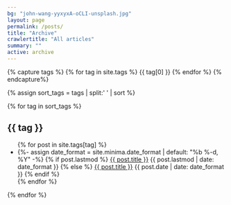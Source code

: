 ```yaml
---
bg: "john-wang-yyxyxA-oCLI-unsplash.jpg"
layout: page
permalink: /posts/
title: "Archive"
crawlertitle: "All articles"
summary: ""
active: archive
---
```

{% capture tags %}
  {% for tag in site.tags %}
    {{ tag[0] }}
  {% endfor %}
{% endcapture%}

{% assign sort_tags = tags | split:' ' | sort %}

{% for tag in sort_tags %}
  <h2 class="category-key" id="{{ tag | downcase }}">{{ tag }}</h2>

  <ul class="year">
    {% for post in site.tags[tag] %}
      <li>
        {%- assign date_format = site.minima.date_format | default: "%b %-d, %Y" -%}
        {% if post.lastmod %}
          <a href="{{ post.url | relative_url}}">{{ post.title }}</a>
          <span class="date">{{ post.lastmod | date: date_format }}</span>
        {% else %}
          <a href="{{ post.url | relative_url}}">{{ post.title }}</a>
          <span class="date">{{ post.date | date: date_format }}</span>
        {% endif %}
      </li>
    {% endfor %}
  </ul>
{% endfor %}
